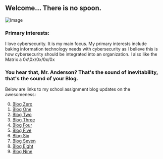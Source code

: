## Welcome... There is no spoon.

![Image](https://themaverick.github.io/seniordesign/gifs/kidspoonbend.gif)

### Primary interests:
I love cybersecurity. It is my main focus. My primary interests include baking information technology needs with cybersecurity as I believe this is how cybersecurity should be integrated into an organization. I also like the Matrix a 0x\0x\0x/0x/0x

### You hear that, Mr. Anderson? That's the sound of inevitability, that's the sound of your Blog.
Below are links to my school assignment blog updates on the awesomeness:

0. [Blog Zero ](https://themaverick.github.io/seniordesign/blog0)
1. [Blog One ](https://themaverick.github.io/seniordesign/blog1)
2. [Blog Two ](https://themaverick.github.io/seniordesign/blog2)
3. [Blog Three ](https://themaverick.github.io/seniordesign/blog3)
4. [Blog Four ](https://themaverick.github.io/seniordesign/blog4)
5. [Blog Five ](https://themaverick.github.io/seniordesign/blog5)
6. [Blog Six ](https://themaverick.github.io/seniordesign/blog6)
7. [Blog Seven ](https://themaverick.github.io/seniordesign/blog7)
8. [Blog Eight ](https://themaverick.github.io/seniordesign/blog8)
9. [Blog Nine ](https://themaverick.github.io/seniordesign/blog9)
